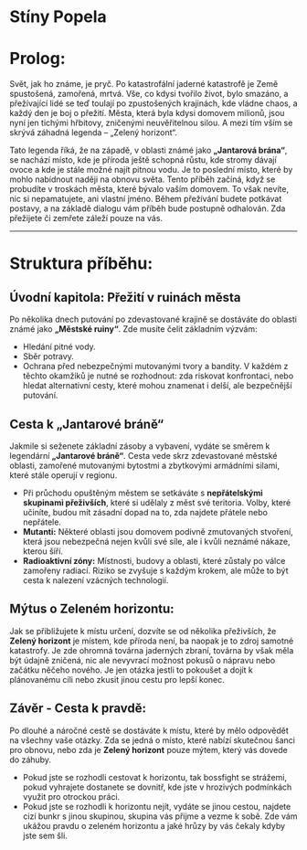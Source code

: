 # **Stíny Popela**

# **Prolog:**

Svět, jak ho známe, je pryč. Po katastrofální jaderné katastrofě je Země spustošená, zamořená, mrtvá. Vše, co kdysi tvořilo život, bylo smazáno, a přežívající lidé se teď toulají po zpustošených krajinách, kde vládne chaos, a každý den je boj o přežití. Města, která byla kdysi domovem milionů, jsou nyní jen tichými hřbitovy, zničenými neuvěřitelnou silou. A mezi tím vším se skrývá záhadná legenda – „Zelený horizont“.

Tato legenda říká, že na západě, v oblasti známé jako **„Jantarová brána“**, se nachází místo, kde je příroda ještě schopná růstu, kde stromy dávají ovoce a kde je stále možné najít pitnou vodu. Je to poslední místo, které by mohlo nabídnout naději na obnovu světa. Tento příběh začíná, když se probudíte v troskách města, které bývalo vaším domovem. To však nevíte, nic si nepamatujete, ani vlastní jméno. Během přežívání budete potkávat postavy, a na základě dialogu vám příběh bude postupně odhalován. Zda přežijete či zemřete záleží pouze na vás.

---

# **Struktura příběhu:**

## **Úvodní kapitola: Přežití v ruinách města**

Po několika dnech putování po zdevastované krajině se dostáváte do oblasti známé jako **„Městské ruiny“**. Zde musíte čelit základním výzvám:

- Hledání pitné vody.
- Sběr potravy.
- Ochrana před nebezpečnými mutovanými tvory a bandity. V každém z těchto okamžiků je nutné se rozhodnout: zda riskovat konfrontaci, nebo hledat alternativní cesty, které mohou znamenat i delší, ale bezpečnější putování.

## **Cesta k „Jantarové bráně“**

Jakmile si seženete základní zásoby a vybavení, vydáte se směrem k legendární **„Jantarové bráně“**. Cesta vede skrz zdevastované městské oblasti, zamořené mutovanými bytostmi a zbytkovými armádními silami, které stále operují v regionu.

- Při průchodu opuštěným městem se setkáváte s **nepřátelskými skupinami přeživších**, které si udělaly z měst své teritoria. Volby, které učiníte, budou mít zásadní dopad na to, zda najdete přátele nebo nepřátele.
- **Mutanti:** Některé oblasti jsou domovem podivně zmutovaných stvoření, která jsou nebezpečná nejen kvůli své síle, ale i kvůli neznámé nákaze, kterou šíří.
- **Radioaktivní zóny:** Místnosti, budovy a oblasti, které zůstaly po válce zamořeny radiací. Riziko se zvyšuje s každým krokem, ale může to být cesta k nalezení vzácných technologií.

## **Mýtus o Zeleném horizontu:**

Jak se přibližujete k místu určení, dozvíte se od několika přeživších, že **Zelený horizont** je místem, kde příroda není, ba naopak je to zdroj samotné katastrofy. Je zde ohromná továrna jaderných zbraní, továrna by však měla být údajně zničená, nic ale nevyvrací možnost pokusů o nápravu nebo začátku něčeho nového. Je jen otázka jestli to pokoušet a dojít k plánovanému cíli nebo zkusit jinou cestu pro lepší konec.

## **Závěr - Cesta k pravdě:**

Po dlouhé a náročné cestě se dostáváte k místu, které by mělo odpovědět na všechny vaše otázky. Zda se jedná o místo, které nabízí skutečnou šanci pro obnovu, nebo zda je **Zelený horizont** pouze mýtem, který vás dovede do záhuby.

- Pokud jste se rozhodli cestovat k horizontu, tak bossfight se strážemi, pokud vyhrajete dostanete se dovnitř, kde jste v hrozivých podmínkách využit pro otrockou práci.
- Pokud jste se rozhodli k horizontu nejít, vydáte se jinou cestou, najdete cizí bunkr s jinou skupinou, skupina vás přijme a vezme k sobě. Zde vám ukážou pravdu o zeleném horizontu a jaké hrůzy by vás čekaly kdyby jste sem šli.
